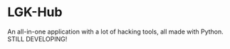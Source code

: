 # LGK-Hub
An all-in-one application with a lot of hacking tools, all made with Python.
STILL DEVELOPING!
